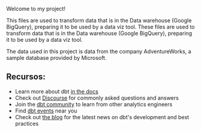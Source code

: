 Welcome to my project!

This files are used to transform data that is in the Data warehouse (Google BigQuery), preparing it to be used by a data viz tool. 
These files are used to transform data that is in the Data warehouse (Google BigQuery), preparing it to be used by a data viz tool. 

The data used in this project is data from the company AdventureWorks, a sample database provided by Microsoft.

## Recursos:
- Learn more about dbt [in the docs](https://docs.getdbt.com/docs/introduction)
- Check out [Discourse](https://discourse.getdbt.com/) for commonly asked questions and answers
- Join the [dbt community](http://community.getbdt.com/) to learn from other analytics engineers
- Find [dbt events](https://events.getdbt.com) near you
- Check out [the blog](https://blog.getdbt.com/) for the latest news on dbt's development and best practices
